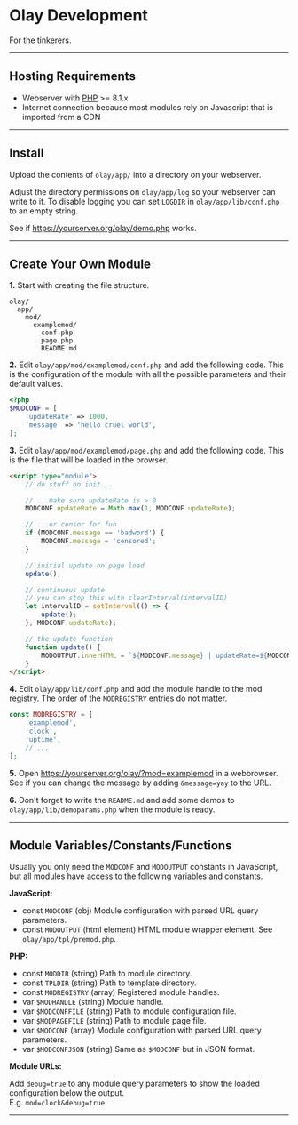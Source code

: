 # Olay Development

For the tinkerers.

---

## Hosting Requirements

- Webserver with [PHP](https://php.net) >= 8.1.x
- Internet connection because most modules rely on Javascript that is imported from a CDN

---

## Install

Upload the contents of `olay/app/` into a directory on your webserver.

Adjust the directory permissions on `olay/app/log` so your webserver can write to it. To disable logging you can set `LOGDIR` in `olay/app/lib/conf.php` to an empty string.

See if <https://yourserver.org/olay/demo.php> works.

---

## Create Your Own Module

**1.** Start with creating the file structure.

```text
olay/
  app/
    mod/
      examplemod/
        conf.php
        page.php
        README.md
```

**2.** Edit `olay/app/mod/examplemod/conf.php` and add the following code. This is the configuration of the module with all the possible parameters and their default values.

```php
<?php
$MODCONF = [
    'updateRate' => 1000,
    'message' => 'hello cruel world',
];
```

**3.** Edit `olay/app/mod/examplemod/page.php` and add the following code. This is the file that will be loaded in the browser.

```html
<script type="module">
    // do stuff on init...

    // ...make sure updateRate is > 0
    MODCONF.updateRate = Math.max(1, MODCONF.updateRate);

    // ...or censor for fun
    if (MODCONF.message == 'badword') {
        MODCONF.message = 'censored';
    }

    // initial update on page load
    update();

    // continuous update
    // you can stop this with clearInterval(intervalID)
    let intervalID = setInterval(() => {
        update();
    }, MODCONF.updateRate);

    // the update function
    function update() {
        MODOUTPUT.innerHTML = `${MODCONF.message} | updateRate=${MODCONF.updateRate} | random number of the moment: ${Math.random()}`;
    }
</script>
```

**4.** Edit `olay/app/lib/conf.php` and add the module handle to the mod registry. The order of the `MODREGISTRY` entries do not matter.

```php
const MODREGISTRY = [
    'examplemod',
    'clock',
    'uptime',
    // ...
];
```

**5.** Open <https://yourserver.org/olay/?mod=examplemod> in a webbrowser. See if you can change the message by adding `&message=yay` to the URL.


**6.** Don't forget to write the `README.md` and add some demos to `olay/app/lib/demoparams.php` when the module is ready.

---

## Module Variables/Constants/Functions

Usually you only need the `MODCONF` and `MODOUTPUT` constants in JavaScript, but all modules have access to the following variables and constants.

**JavaScript:**
- const `MODCONF` (obj) Module configuration with parsed URL query parameters.
- const `MODOUTPUT` (html element) HTML module wrapper element. See `olay/app/tpl/premod.php`.

**PHP:**
- const `MODDIR` (string) Path to module directory.
- const `TPLDIR` (string) Path to template directory.
- const `MODREGISTRY` (array) Registered module handles.
- var `$MODHANDLE` (string) Module handle.
- var `$MODCONFFILE` (string) Path to module configuration file.
- var `$MODPAGEFILE` (string) Path to module page file.
- var `$MODCONF` (array) Module configuration with parsed URL query parameters.
- var `$MODCONFJSON` (string) Same as `$MODCONF` but in JSON format.

**Module URLs:**

Add `debug=true` to any module query parameters to show the loaded configuration below the output.  
E.g. `mod=clock&debug=true`

---

